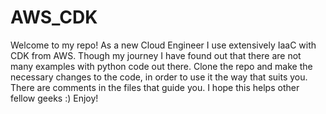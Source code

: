 # AWS_CDK
Welcome to my repo! As a new Cloud Engineer I use extensively IaaC with CDK from AWS. Though my journey I have found out that there are not many examples with python code out there.
Clone the repo and make the necessary changes to the code, in order to use it the way that suits you. There are comments in the files that guide you.
I hope this helps other fellow geeks :)
Enjoy!
